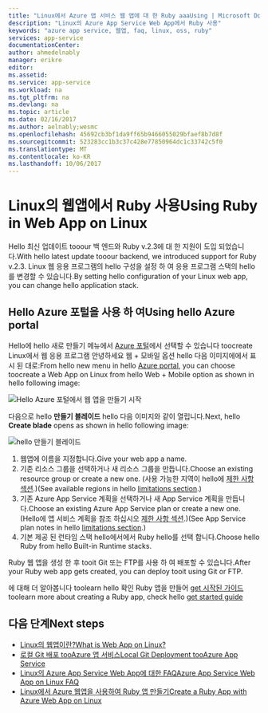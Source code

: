 ```yaml
---
title: "Linux에서 Azure 앱 서비스 웹 앱에 대 한 Ruby aaaUsing | Microsoft Docs"
description: "Linux의 Azure App Service Web App에서 Ruby 사용"
keywords: "azure app service, 웹앱, faq, linux, oss, ruby"
services: app-service
documentationCenter: 
author: ahmedelnably
manager: erikre
editor: 
ms.assetid: 
ms.service: app-service
ms.workload: na
ms.tgt_pltfrm: na
ms.devlang: na
ms.topic: article
ms.date: 02/16/2017
ms.author: aelnably;wesmc
ms.openlocfilehash: 45692cb3bf1da9ff65b9466055029bfaef8b7d8f
ms.sourcegitcommit: 523283cc1b3c37c428e77850964dc1c33742c5f0
ms.translationtype: MT
ms.contentlocale: ko-KR
ms.lasthandoff: 10/06/2017
---
```

# <a name="using-ruby-in-web-app-on-linux"></a><span data-ttu-id="d73e4-104">Linux의 웹앱에서 Ruby 사용</span><span class="sxs-lookup"><span data-stu-id="d73e4-104">Using Ruby in Web App on Linux</span></span> #

<span data-ttu-id="d73e4-105">Hello 최신 업데이트 tooour 백 엔드와 Ruby v.2.3에 대 한 지원이 도입 되었습니다.</span><span class="sxs-lookup"><span data-stu-id="d73e4-105">With hello latest update tooour backend, we introduced support for Ruby v.2.3.</span></span> <span data-ttu-id="d73e4-106">Linux 웹 응용 프로그램의 hello 구성을 설정 하 여 응용 프로그램 스택의 hello를 변경할 수 있습니다.</span><span class="sxs-lookup"><span data-stu-id="d73e4-106">By setting hello configuration of your Linux web app, you can change hello application stack.</span></span>

## <a name="using-hello-azure-portal"></a><span data-ttu-id="d73e4-107">Hello Azure 포털을 사용 하 여</span><span class="sxs-lookup"><span data-stu-id="d73e4-107">Using hello Azure portal</span></span> ##

<span data-ttu-id="d73e4-108">Hello에 hello 새로 만들기 메뉴에서 [Azure 포털](https://portal.azure.com)에서 선택할 수 있습니다 toocreate Linux에서 웹 응용 프로그램 안녕하세요 웹 + 모바일 옵션 hello 다음 이미지에에서 표시 된 대로:</span><span class="sxs-lookup"><span data-stu-id="d73e4-108">From hello new menu in hello [Azure portal](https://portal.azure.com), you can choose toocreate a Web App on Linux from hello Web + Mobile option as shown in hello following image:</span></span>

![Hello Azure 포털에서 웹 앱을 만들기 시작][1]

<span data-ttu-id="d73e4-110">다음으로 hello **만들기 블레이드** hello 다음 이미지와 같이 열립니다.</span><span class="sxs-lookup"><span data-stu-id="d73e4-110">Next, hello **Create blade** opens as shown in hello following image:</span></span>

![hello 만들기 블레이드][2]

1. <span data-ttu-id="d73e4-112">웹앱에 이름을 지정합니다.</span><span class="sxs-lookup"><span data-stu-id="d73e4-112">Give your web app a name.</span></span>
2. <span data-ttu-id="d73e4-113">기존 리소스 그룹을 선택하거나 새 리소스 그룹을 만듭니다.</span><span class="sxs-lookup"><span data-stu-id="d73e4-113">Choose an existing resource group or create a new one.</span></span> <span data-ttu-id="d73e4-114">(사용 가능한 지역이 hello에 [제한 사항 섹션](app-service-linux-intro.md).)</span><span class="sxs-lookup"><span data-stu-id="d73e4-114">(See available regions in hello [limitations section](app-service-linux-intro.md).)</span></span>
3. <span data-ttu-id="d73e4-115">기존 Azure App Service 계획을 선택하거나 새 App Service 계획을 만듭니다.</span><span class="sxs-lookup"><span data-stu-id="d73e4-115">Choose an existing Azure App Service plan or create a new one.</span></span> <span data-ttu-id="d73e4-116">(Hello에 앱 서비스 계획을 참조 하십시오 [제한 사항 섹션](app-service-linux-intro.md).)</span><span class="sxs-lookup"><span data-stu-id="d73e4-116">(See App Service plan notes in hello [limitations section](app-service-linux-intro.md).)</span></span>
4. <span data-ttu-id="d73e4-117">기본 제공 된 런타임 스택 hello에서에서 Ruby hello를 선택 합니다.</span><span class="sxs-lookup"><span data-stu-id="d73e4-117">Choose hello Ruby from hello Built-in Runtime stacks.</span></span>

<span data-ttu-id="d73e4-118">Ruby 웹 앱을 생성 한 후 tooit Git 또는 FTP를 사용 하 여 배포할 수 있습니다.</span><span class="sxs-lookup"><span data-stu-id="d73e4-118">After your Ruby web app gets created, you can deploy tooit using Git or FTP.</span></span>

<span data-ttu-id="d73e4-119">에 대해 더 알아봅니다 toolearn hello 확인 Ruby 앱을 만들어 [get 시작된 가이드](app-service-linux-ruby-get-started.md)</span><span class="sxs-lookup"><span data-stu-id="d73e4-119">toolearn more about creating a Ruby app, check hello [get started guide](app-service-linux-ruby-get-started.md)</span></span>

## <a name="next-steps"></a><span data-ttu-id="d73e4-120">다음 단계</span><span class="sxs-lookup"><span data-stu-id="d73e4-120">Next steps</span></span>
* [<span data-ttu-id="d73e4-121">Linux의 웹앱이란?</span><span class="sxs-lookup"><span data-stu-id="d73e4-121">What is Web App on Linux?</span></span>](app-service-linux-intro.md)
* [<span data-ttu-id="d73e4-122">로컬 Git 배포 tooAzure 앱 서비스</span><span class="sxs-lookup"><span data-stu-id="d73e4-122">Local Git Deployment tooAzure App Service</span></span>](app-service-deploy-local-git.md)
* [<span data-ttu-id="d73e4-123">Linux의 Azure App Service Web App에 대한 FAQ</span><span class="sxs-lookup"><span data-stu-id="d73e4-123">Azure App Service Web App on Linux FAQ</span></span>](app-service-linux-faq.md)
* [<span data-ttu-id="d73e4-124">Linux에서 Azure 웹앱을 사용하여 Ruby 앱 만들기</span><span class="sxs-lookup"><span data-stu-id="d73e4-124">Create a Ruby App with Azure Web App on Linux</span></span>](app-service-linux-ruby-get-started.md)

<!--Image references-->
[1]: ./media/app-service-linux-using-ruby/New-Linux.png
[2]: ./media/app-service-linux-using-ruby/Ruby-UX.png
